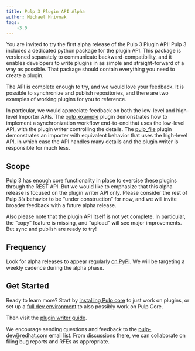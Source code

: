 ```yaml
---
title: Pulp 3 Plugin API Alpha
author: Michael Hrivnak
tags:
    -3.0
---
```


You are invited to try the first alpha release of the Pulp 3 Plugin API! Pulp 3
includes a dedicated python package for the plugin API. This package is
versioned separately to communicate backward-compatibility, and it enables
developers to write plugins in as simple and straight-forward of a way as
possible. That package should contain everything you need to create a plugin.

The API is complete enough to try, and we would love your feedback. It is
possible to synchronize and publish repositories, and there are two examples of
working plugins for you to reference.

In particular, we would appreciate feedback on both the low-level and
high-level Importer APIs. The [pulp_example](https://github.com/pulp/pulp_example)
plugin demonstrates how to implement a synchronization workflow end-to-end that
uses the low-level API, with the plugin writer controlling the details. The
[pulp_file](https://github.com/pulp/pulp_file) plugin demonstrates an
importer with equivalent behavior that uses the high-level API, in which case
the API handles many details and the plugin writer is responsible for much
less.

Scope
-----

Pulp 3 has enough core functionality in place to exercise these plugins through
the REST API. But we would like to emphasize that this alpha release is focused
on the plugin writer API only. Please consider the rest of Pulp 3’s behavior to
be “under construction” for now, and we will invite broader feedback with a
future alpha release.

Also please note that the plugin API itself is not yet complete. In particular,
the “copy” feature is missing, and “upload” will see major improvements. But
sync and publish are ready to try!

Frequency
---------

Look for alpha releases to appear regularly [on PyPI](https://pypi.python.org/pypi/pulpcore-plugin).
We will be targeting a weekly cadence during the alpha phase.

Get Started
-----------

Ready to learn more? Start by
[installing Pulp core](https://docs.pulpproject.org/en/3.0/nightly/installation/instructions.html)
to just work on plugins, or set up a
[full dev environment](https://docs.pulpproject.org/en/3.0/nightly/contributing/dev-setup/index.html)
to also possibly work on Pulp Core.

Then visit the
[plugin writer guide](https://docs.pulpproject.org/en/3.0/nightly/plugins/plugin-writer/index.html).

We encourage sending questions and feedback to the
[pulp-dev@redhat.com](https://www.redhat.com/mailman/listinfo/pulp-dev) email
list. From discussions there, we can collaborate on filing bug reports and RFEs
as appropriate.
